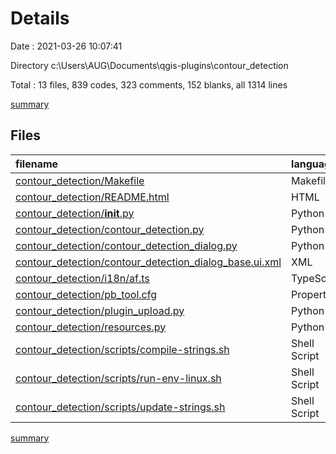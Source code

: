 # Details

Date : 2021-03-26 10:07:41

Directory c:\Users\AUG\Documents\qgis-plugins\contour_detection

Total : 13 files,  839 codes, 323 comments, 152 blanks, all 1314 lines

[summary](results.md)

## Files
| filename | language | code | comment | blank | total |
| :--- | :--- | ---: | ---: | ---: | ---: |
| [contour_detection/Makefile](/contour_detection/Makefile) | Makefile | 146 | 57 | 42 | 245 |
| [contour_detection/README.html](/contour_detection/README.html) | HTML | 40 | 0 | 3 | 43 |
| [contour_detection/__init__.py](/contour_detection/__init__.py) | Python | 3 | 31 | 3 | 37 |
| [contour_detection/contour_detection.py](/contour_detection/contour_detection.py) | Python | 136 | 110 | 41 | 287 |
| [contour_detection/contour_detection_dialog.py](/contour_detection/contour_detection_dialog.py) | Python | 9 | 30 | 6 | 45 |
| [contour_detection/contour_detection_dialog_base.ui.xml](/contour_detection/contour_detection_dialog_base.ui.xml) | XML | 222 | 0 | 1 | 223 |
| [contour_detection/i18n/af.ts](/contour_detection/i18n/af.ts) | TypeScript | 11 | 0 | 1 | 12 |
| [contour_detection/pb_tool.cfg](/contour_detection/pb_tool.cfg) | Properties | 14 | 53 | 14 | 81 |
| [contour_detection/plugin_upload.py](/contour_detection/plugin_upload.py) | Python | 77 | 22 | 13 | 112 |
| [contour_detection/resources.py](/contour_detection/resources.py) | Python | 113 | 6 | 11 | 130 |
| [contour_detection/scripts/compile-strings.sh](/contour_detection/scripts/compile-strings.sh) | Shell Script | 7 | 3 | 3 | 13 |
| [contour_detection/scripts/run-env-linux.sh](/contour_detection/scripts/run-env-linux.sh) | Shell Script | 20 | 1 | 8 | 29 |
| [contour_detection/scripts/update-strings.sh](/contour_detection/scripts/update-strings.sh) | Shell Script | 41 | 10 | 6 | 57 |

[summary](results.md)